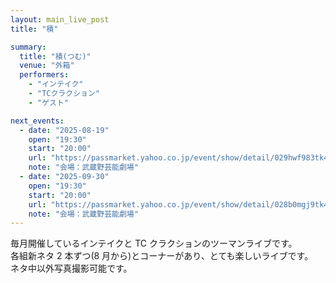 ```yaml
---
layout: main_live_post
title: "積"

summary:
  title: "積(つむ)"
  venue: "外箱"
  performers:
    - "インテイク"
    - "TCクラクション"
    - "ゲスト"

next_events:
  - date: "2025-08-19"
    open: "19:30"
    start: "20:00"
    url: "https://passmarket.yahoo.co.jp/event/show/detail/029hwf983tk41.html#detail"
    note: "会場：武蔵野芸能劇場"
  - date: "2025-09-30"
    open: "19:30"
    start: "20:00"
    url: "https://passmarket.yahoo.co.jp/event/show/detail/028b0mgj9tk41.html"
    note: "会場：武蔵野芸能劇場"
---
```


毎月開催しているインテイクと TC クラクションのツーマンライブです。<br>
各組新ネタ 2 本ずつ(8 月から)とコーナーがあり、とても楽しいライブです。<br>
ネタ中以外写真撮影可能です。<br>
